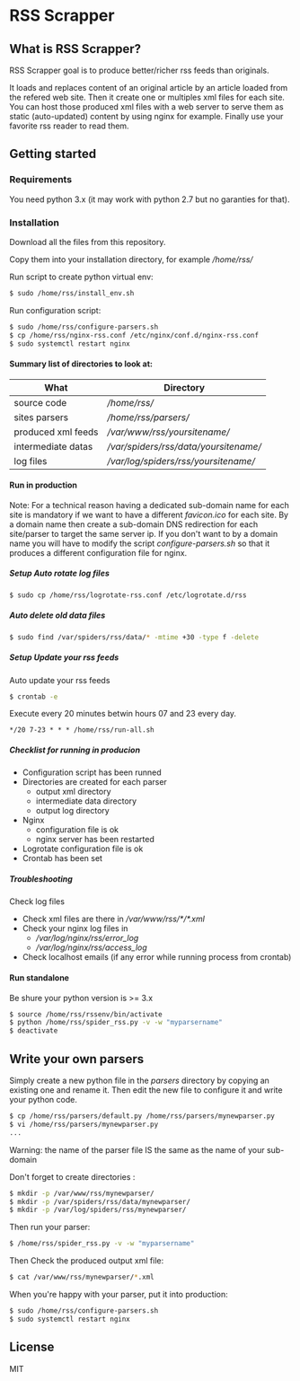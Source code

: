 # RSS Scrapper

## What is RSS Scrapper?

RSS Scrapper goal is to produce better/richer rss feeds than originals.

It loads and replaces content of an original article by an article loaded from the refered web site.
Then it create one or multiples xml files for each site.
You can host those produced xml files with a web server to serve them as static (auto-updated) content by using nginx for example.
Finally use your favorite rss reader to read them.

## Getting started

### Requirements

You need python 3.x (it may work with python 2.7 but no garanties for that).

### Installation

Download all the files from this repository.

Copy them into your installation directory, for example */home/rss/*

Run script to create python virtual env:

```bash
$ sudo /home/rss/install_env.sh
```

Run configuration script:

```bash
$ sudo /home/rss/configure-parsers.sh
$ cp /home/rss/nginx-rss.conf /etc/nginx/conf.d/nginx-rss.conf
$ sudo systemctl restart nginx
```

#### Summary list of directories to look at:

| **What**          | **Directory**                        |
|-------------------|--------------------------------------|
|source code        |_/home/rss/_                          |
|sites parsers      |_/home/rss/parsers/_                  |
|produced xml feeds |_/var/www/rss/yoursitename/_          |
|intermediate datas |_/var/spiders/rss/data/yoursitename/_ |
|log files          |_/var/log/spiders/rss/yoursitename/_  |


#### Run in production

Note: For a technical reason having a dedicated sub-domain name for each site is mandatory if we want to have a different  _favicon.ico_ for each site.
By a domain name then create a sub-domain DNS redirection for each site/parser to target the same server ip.
If you don't want to by a domain name you will have to modify the script _configure-parsers.sh_ so that it produces a different configuration file for nginx.


##### Setup Auto rotate log files

```bash
$ sudo cp /home/rss/logrotate-rss.conf /etc/logrotate.d/rss
```


##### Auto delete old data files

```bash
$ sudo find /var/spiders/rss/data/* -mtime +30 -type f -delete
```


##### Setup Update your rss feeds

Auto update your rss feeds

```bash
$ crontab -e
```
Execute every 20 minutes betwin hours 07 and 23 every day.
```
*/20 7-23 * * * /home/rss/run-all.sh
```

##### Checklist for running in producion

  - Configuration script has been runned
  - Directories are created for each parser
    - output xml directory
    - intermediate data directory
    - output log directory
  - Nginx
    - configuration file is ok
    - nginx server has been restarted
  - Logrotate configuration file is ok
  - Crontab has been set

##### Troubleshooting

Check log files

  - Check xml files are there in _/var/www/rss/*/\*.xml_
  - Check your nginx log files in 
    - _/var/log/nginx/rss/error_log_
    - _/var/log/nginx/rss/access_log_
  - Check localhost emails (if any error while running process from crontab)

#### Run standalone
Be shure your python version is >= 3.x
```bash
$ source /home/rss/rssenv/bin/activate
$ python /home/rss/spider_rss.py -v -w "myparsername"
$ deactivate
```

## Write your own parsers

Simply create a new python file in the _parsers_ directory by copying an existing one and rename it.
Then edit the new file to configure it and write your python code.
```bash
$ cp /home/rss/parsers/default.py /home/rss/parsers/mynewparser.py
$ vi /home/rss/parsers/mynewparser.py
...
```

Warning: the name of the parser file IS the same as the name of your sub-domain

Don't forget to create directories :
```bash
$ mkdir -p /var/www/rss/mynewparser/
$ mkdir -p /var/spiders/rss/data/mynewparser/
$ mkdir -p /var/log/spiders/rss/mynewparser/
```

Then run your parser:
```bash
$ /home/rss/spider_rss.py -v -w "myparsername"
```

Then Check the produced output xml file:
```bash
$ cat /var/www/rss/mynewparser/*.xml
```

When you're happy with your parser, put it into production:
```bash
$ sudo /home/rss/configure-parsers.sh
$ sudo systemctl restart nginx
```


## License

MIT
